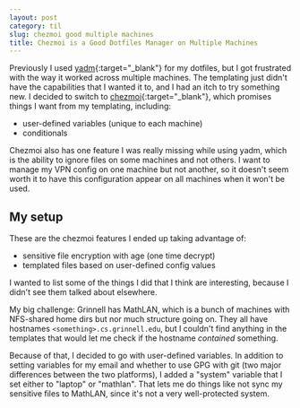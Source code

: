 ```yaml
---
layout: post
category: til
slug: chezmoi good multiple machines
title: Chezmoi is a Good Dotfiles Manager on Multiple Machines
---
```


Previously I used [yadm](https://yadm.io/){:target="_blank"} for my dotfiles, but 
I got frustrated with the way it worked across multiple machines. The templating
just didn't have the capabilities that I wanted it to, and I had an itch to try
something new. I decided to switch to [chezmoi](https://www.chezmoi.io/){:target="_blank"},
which promises things I want from my templating, including:

- user-defined variables (unique to each machine)
- conditionals

Chezmoi also has one feature I was really missing while using yadm, which is
the ability to ignore files on some machines and not others. I want to manage my
VPN config on one machine but not another, so it doesn't seem worth it to have this
configuration appear on all machines when it won't be used.

## My setup

These are the chezmoi features I ended up taking advantage of:
- sensitive file encryption with age (one time decrypt)
- templated files based on user-defined config values

I wanted to list some of the things I did that I think are interesting, because
I didn't see them talked about elsewhere.

My big challenge: Grinnell has MathLAN, which is a bunch of machines with NFS-shared
home dirs but nor much structure going on. They all have hostnames `<something>.cs.grinnell.edu`,
but I couldn't find anything in the templates that would let me check if the hostname *contained*
something.

Because of that, I decided to go with user-defined variables. In addition to setting variables for
my email and whether to use GPG with git (two major differences between the two platforms), I
added a "system" variable that I set either to "laptop" or "mathlan". That lets me do things like
not sync my sensitive files to MathLAN, since it's not a very well-protected system.
